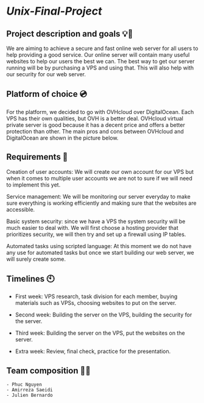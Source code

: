 # **_Unix-Final-Project_**

## Project description and goals 💡:goal_net:

 We are aiming to achieve a secure and fast online web server for all users to help providing a good service. Our online server will contain many useful                 websites to help our users the best we can. The best way to get our server running will be by purchasing a VPS and using that. This will also help with our             security for our web server.

## Platform of choice 💿
 For the platform, we decided to go with OVHcloud over DigitalOcean. Each VPS has their own qualities, but OVH is a better deal. OVHcloud virtual private server         is good because it has a decent price and offers a better protection than other. The main pros and cons between OVHcloud and DigitalOcean are shown in the              picture below. 

## Requirements 🔢
  Creation of user accounts: We will create our own account for our VPS but when it comes to multiple user accounts we are not to sure if we will need to implement       this yet. 

   Service management: We will be monitoring our server everyday to make sure everything is working efficiently and making sure that the websites are accessible. 

   Basic system security: since we have a VPS the system security will be much easier to deal with. We will first choose a hosting provider that prioritizes security,    we will then try and set up a firewall using IP tables. 

   Automated tasks using scripted language: At this moment we do not have any use for automated tasks but once we start building our web server, we will surely create    some.        

## Timelines 🕙
   - First week: VPS research, task division for each member, buying materials such as VPSs, choosing websites to put on the server.
   
   - Second week: Building the server on the VPS, building the security for the server.
   
   - Third week: Building the server on the VPS, put the websites on the server.
   
   - Extra week: Review, final check, practice for the presentation.

## Team composition 👨‍💻
    - Phuc Nguyen
    - Amirreza Saeidi 
    - Julien Bernardo



